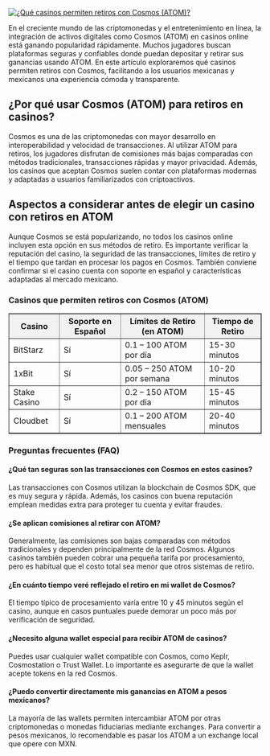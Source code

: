 [![¿Qué casinos permiten retiros con Cosmos (ATOM)?](https://123-caf.pages.dev/gitsignup.png)](https://vrmoo.ru/Bt82HjjY)

<div>     <p>En el creciente mundo de las criptomonedas y el entretenimiento en línea, la integración de activos digitales como Cosmos (ATOM) en casinos online está ganando popularidad rápidamente. Muchos jugadores buscan plataformas seguras y confiables donde puedan depositar y retirar sus ganancias usando ATOM. En este artículo exploraremos qué casinos permiten retiros con Cosmos, facilitando a los usuarios mexicanas y mexicanos una experiencia cómoda y transparente.</p>    <h2>¿Por qué usar Cosmos (ATOM) para retiros en casinos?</h2>   <p>Cosmos es una de las criptomonedas con mayor desarrollo en interoperabilidad y velocidad de transacciones. Al utilizar ATOM para retiros, los jugadores disfrutan de comisiones más bajas comparadas con métodos tradicionales, transacciones rápidas y mayor privacidad. Además, los casinos que aceptan Cosmos suelen contar con plataformas modernas y adaptadas a usuarios familiarizados con criptoactivos.</p>    <h2>Aspectos a considerar antes de elegir un casino con retiros en ATOM</h2>   <p>Aunque Cosmos se está popularizando, no todos los casinos online incluyen esta opción en sus métodos de retiro. Es importante verificar la reputación del casino, la seguridad de las transacciones, límites de retiro y el tiempo que tardan en procesar los pagos en Cosmos. También conviene confirmar si el casino cuenta con soporte en español y características adaptadas al mercado mexicano.</p>    <h3>Casinos que permiten retiros con Cosmos (ATOM)</h3>   <table border="1" cellpadding="5" cellspacing="0" style="border-collapse:collapse; width:100%; max-width:600px;">     <thead>       <tr style="background-color:#f2f2f2;">         <th>Casino</th>         <th>Soporte en Español</th>         <th>Límites de Retiro (en ATOM)</th>         <th>Tiempo de Retiro</th>       </tr>     </thead>     <tbody>       <tr>         <td>BitStarz</td>         <td>Sí</td>         <td>0.1 – 100 ATOM por día</td>         <td>15-30 minutos</td>       </tr>       <tr>         <td>1xBit</td>         <td>Sí</td>         <td>0.05 – 250 ATOM por semana</td>         <td>10-20 minutos</td>       </tr>       <tr>         <td>Stake Casino</td>         <td>Sí</td>         <td>0.2 – 150 ATOM por día</td>         <td>15-45 minutos</td>       </tr>       <tr>         <td>Cloudbet</td>         <td>Sí</td>         <td>0.1 – 200 ATOM mensuales</td>         <td>20-40 minutos</td>       </tr>     </tbody>   </table>    <h3>Preguntas frecuentes (FAQ)</h3>    <h4>¿Qué tan seguras son las transacciones con Cosmos en estos casinos?</h4>   <p>Las transacciones con Cosmos utilizan la blockchain de Cosmos SDK, que es muy segura y rápida. Además, los casinos con buena reputación emplean medidas extra para proteger tu cuenta y evitar fraudes.</p>    <h4>¿Se aplican comisiones al retirar con ATOM?</h4>   <p>Generalmente, las comisiones son bajas comparadas con métodos tradicionales y dependen principalmente de la red Cosmos. Algunos casinos también pueden cobrar una pequeña tarifa por procesamiento, pero es habitual que el costo total sea menor que otros sistemas de retiro.</p>    <h4>¿En cuánto tiempo veré reflejado el retiro en mi wallet de Cosmos?</h4>   <p>El tiempo típico de procesamiento varía entre 10 y 45 minutos según el casino, aunque en casos puntuales puede demorar un poco más por verificación de seguridad.</p>    <h4>¿Necesito alguna wallet especial para recibir ATOM de casinos?</h4>   <p>Puedes usar cualquier wallet compatible con Cosmos, como Keplr, Cosmostation o Trust Wallet. Lo importante es asegurarte de que la wallet acepte tokens en la red Cosmos.</p>    <h4>¿Puedo convertir directamente mis ganancias en ATOM a pesos mexicanos?</h4>   <p>La mayoría de las wallets permiten intercambiar ATOM por otras criptomonedas o monedas fiduciarias mediante exchanges. Para convertir a pesos mexicanos, lo recomendable es pasar los ATOM a un exchange local que opere con MXN.</p> </div>